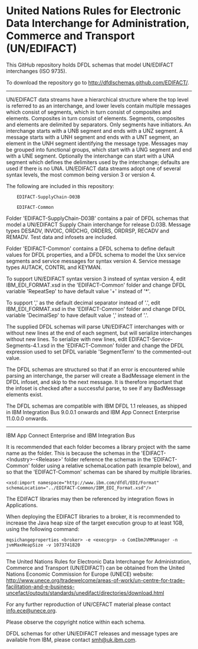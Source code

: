 United Nations Rules for Electronic Data Interchange for Administration, Commerce and Transport (UN/EDIFACT)
==========

This GitHub repository holds DFDL schemas that model UN/EDIFACT interchanges (ISO 9735). 

To download the repository go to http://dfdlschemas.github.com/EDIFACT/.

----------------
UN/EDIFACT data streams have a hierarchical structure where the top level is referred to as an interchange, 
and lower levels contain multiple messages which consist of segments, which in turn consist of composites and elements. 
Composites in turn consist of elements. Segments, composites and elements are delimited by separators. Only segments have 
initiators. An interchange starts with a UNB segment and ends with a UNZ segment. A message starts with a UNH segment and
ends with a UNT segment, an element in the UNH segment identifying the message type. Messages may be grouped into 
functional groups, which start with a UNG segment and end with a UNE segment. Optionally the interchange can start
with a UNA segment which defines the delimiters used by the interchange; defaults are used if there is no UNA.
UN/EDIFACT data streams adopt one of several syntax levels, the most common being version 3 or version 4.

The following are included in this repository:
 
        EDIFACT-SupplyChain-D03B 

        EDIFACT-Common

Folder 'EDIFACT-SupplyChain-D03B' contains a pair of DFDL schemas that model a UN/EDIFACT Supply Chain interchange for release D.03B. Message types DESADV, INVOIC, ORDCHG, ORDERS, ORDRSP, RECADV and REMADV. Test data and infosets are included.

Folder 'EDIFACT-Common' contains a DFDL schema to define default values for DFDL properties, and a DFDL schema to model the Uxx service segments and service messages for syntax version 4. Service message types AUTACK, CONTRL and KEYMAN.

To support UN/EDIFACT syntax version 3 instead of syntax version 4, edit IBM_EDI_FORMAT.xsd in the 'EDIFACT-Common' folder and change DFDL variable 'RepeatSep' to have default value '+' instead of '*'.

To support ',' as the default decimal separator instead of '.', edit IBM_EDI_FORMAT.xsd in the 'EDIFACT-Common' folder and change DFDL variable 'DecimalSep' to have default value ',' instead of '.'.

The supplied DFDL schemas will parse UN/EDIFACT interchanges with or without new lines at the end of each segment, but will serialize interchanges without new lines.
To serialize with new lines, edit EDIFACT-Service-Segments-4.1.xsd in the 'EDIFACT-Common' folder and change the DFDL expression used to set DFDL variable 'SegmentTerm' to the commented-out value. 

The DFDL schemas are structured so that if an error is encountered while parsing an interchange, the parser will create a BadMessage element in the DFDL infoset, and skip to the next message. It is therefore important that the infoset is checked after a successful parse, to see if any BadMessage elements exist. 

The DFDL schemas are compatible with IBM DFDL 1.1 releases, as shipped in IBM Integration Bus 9.0.0.1 onwards and IBM App Connect Enterprise 11.0.0.0 onwards.

----------------
IBM App Connect Enterprise and IBM Integration Bus

It is recommended that each folder becomes a library project with the same name as the folder. This is because the schemas in the  'EDIFACT-&lt;Industry&gt;-&lt;Release&gt;' folder reference the schemas in the 'EDIFACT-Common' folder using a relative  schemaLocation path (example below), and so that the 'EDIFACT-Common' schemas can be shared by multiple libraries.

    <xsd:import namespace="http://www.ibm.com/dfdl/EDI/Format" schemaLocation="../EDIFACT-Common/IBM_EDI_Format.xsd"/>

The EDIFACT libraries may then be referenced by integration flows in Applications.

When deploying the EDIFACT libraries to a broker, it is recommended to increase the Java heap size of the target execution group to at least 1GB, using the following command:

    mqsichangeproperties <broker> -e <execgrp> -o ComIbmJVMManager -n jvmMaxHeapSize -v 1073741820

----------------
The United Nations Rules for Electronic Data Interchange for Administration, Commerce and Transport (UN/EDIFACT) can be obtained 
from the United Nations Economic Commission for Europe (UNECE) website:
http://www.unece.org/tradewelcome/areas-of-work/un-centre-for-trade-facilitation-and-e-business-uncefact/outputs/standards/unedifact/directories/download.html

For any further reproduction of UN/CEFACT material please contact info.ece@unece.org. 

Please observe the copyright notice within each schema.

DFDL schemas for other UN/EDIFACT releases and message types are available from IBM, please contact smh@uk.ibm.com.

